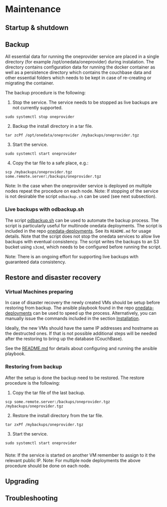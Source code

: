 # Maintenance

## Startup & shutdown 
<!-- TODO VFS-7218 restart too -->

## Backup

All essential data for running the oneprovider service are placed in a
single directory (for example /opt/onedata/oneprovider) during
instalation. The directory contains configuration data for running the
docker container as well as a persistence directory which contains the
couchbase data and other essential folders which needs to be kept in
case of re-creating or migrating the container.

The backup procedure is the following:

1. Stop the service. The service needs to be stopped as live backups are 
not currently supported.
```
sudo systemctl stop oneprovider
```
2. Backup the install directory in a tar file.
```
tar zcPf /opt/onedata/oneprovider /mybackups/oneprovider.tgz
```
3. Start the service.
```
sudo systemctl start oneprovider
```
4. Copy the tar file to a safe place, e.g.:
```
scp /mybackups/oneprovider.tgz some.remote.server:/backups/oneprovider.tgz
```

Note: In the case when the oneprovider service is deployed on multiple
nodes repeat the procedure on each node.  Note: If stopping of the
service is not desirable the script `odbackup.sh` can be used (see
next subsection).

### Live backups with odbackup.sh

The script
[odbackup.sh](https://github.com/onedata/onedata-deployments/blob/master/bin/odbackup.sh)
can be used to automate the backup process. The script is particularly
useful for multinode onedata deployments. The script is included in
the repo
[onedata-deployments](https://github.com/onedata/onedata-deployments).
See its `README.md` for usage details. Note that the script does not
stop the onedata services to allow live backups with eventual
consistency. The script writes the backups to an S3 bucket using
`s3cmd`, which needs to be configured before running the script.

Note: There is an ongoing effort for supporting live backups with guaranteed data consistency. 

## Restore and disaster recovery

### Virtual Machines preparing 

In case of disaster recovery the newly created VMs should be setup before restoring
from backup. The ansible playbook found in the repo 
[onedata-deployments](https://github.com/onedata/onedata-deployments) can be used to 
speed up the process. Alternatively, you can manually issue the commands included in
the section [Installation](instalation.md). 

Ideally, the new VMs should have the same IP addresses and hostname as
the destructed ones. If that is not possible additional steps will be
needed after the restoring to bring up the database (CouchBase). 

See the [README.md](https://github.com/onedata/onedata-deployments/tree/master/ansible) 
for details about configuring and running the ansible playbook. 

### Restoring from backup

After the setup is done the backup need to be restored. The restore procedure is the 
following:

1. Copy the tar file of the last backup.
```
scp some.remote.server:/backups/oneprovider.tgz /mybackups/oneprovider.tgz
```
2. Restore the install directory from the tar file.
```
tar zxPf /mybackups/oneprovider.tgz
```
3. Start the service.
```
sudo systemctl start oneprovider
```

### 
Note: If the service is started on another VM remember to assign to it
the relevant public IP.
Note: For multiple node deployments the above procedure should be done on each node.

## Upgrading

## Troubleshooting
